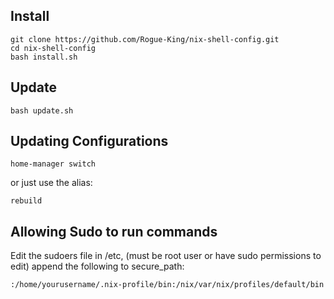 ## Install

```
git clone https://github.com/Rogue-King/nix-shell-config.git
cd nix-shell-config
bash install.sh
```
## Update

```
bash update.sh
```

## Updating Configurations

```home-manager switch```

or just use the alias:

```rebuild```

## Allowing Sudo to run commands

Edit the sudoers file in /etc, (must be root user or have sudo permissions to edit)
append the following to secure_path:

```:/home/yourusername/.nix-profile/bin:/nix/var/nix/profiles/default/bin```
